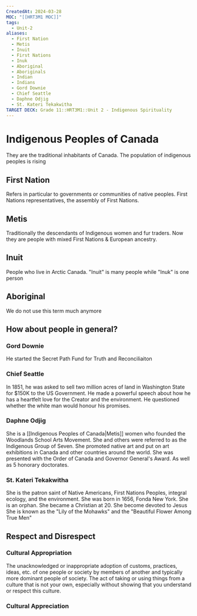```yaml
---
CreatedAt: 2024-03-28
MOC: "[[HRT3M1 MOC]]"
tags:
  - Unit-2
aliases:
  - First Nation
  - Metis
  - Inuit
  - First Nations
  - Inuk
  - Aboriginal
  - Aboriginals
  - Indian
  - Indians
  - Gord Downie
  - Chief Seattle
  - Daphne Odjig
  - St. Kateri Tekakwitha
TARGET DECK: Grade 11::HRT3M1::Unit 2 - Indigenous Spirituality
---
```


# Indigenous Peoples of Canada
They are the traditional inhabitants of Canada. The population of indigenous peoples is rising
<!--ID: 1718379550351-->


## First Nation
Refers in particular to governments or communities of native peoples.
First Nations representatives, the assembly of First Nations.
<!--ID: 1718379550362-->


## Metis
Traditionally the descendants of Indigenous women and fur traders. Now they are people with mixed First Nations & European ancestry.
<!--ID: 1718379550372-->


## Inuit
People who live in Arctic Canada. "Inuit" is many people while "Inuk" is one person
<!--ID: 1718379550384-->


## Aboriginal
We do not use this term much anymore
<!--ID: 1757893915941-->


## How about people in general?
### Gord Downie
He started the Secret Path Fund for Truth and Reconciliaiton
<!--ID: 1757893915943-->

### Chief Seattle
In 1851, he was asked to sell two million acres of land in Washington State for $150K to the US Government. He made a powerful speech about how he has a heartfelt love for the Creator and the environment. He questioned whether the white man would honour his promises.
<!--ID: 1757893915944-->

### Daphne Odjig
She is a [[Indigenous Peoples of Canada|Metis]] women who founded the Woodlands School Arts Movement. She and others were referred to as the Indigenous Group of Seven. She promoted native art and put on art exhibitions in Canada and other countries around the world. She was presented with the Order of Canada and Governor General's Award. As well as 5 honorary doctorates.
<!--ID: 1757893915945-->

### St. Kateri Tekakwitha
She is the patron saint of Native Americans, First Nations Peoples, integral ecology, and the environment.
She was born in 1656, Fonda New York. She is an orphan. She became a Christian at 20. She become devoted to Jesus
She is known as the "Lily of the Mohawks" and the "Beautiful Flower Among True Men"
<!--ID: 1757893915947-->


## Respect and Disrespect
### Cultural Appropriation
The unacknowledged or inappropriate adoption of customs, practices, ideas, etc. of one people or society by members of another and typically more dominant people of society.
The act of taking or using things from a culture that is not your own, especially without showing that you understand or respect this culture.
<!--ID: 1757893915949-->

### Cultural Appreciation
